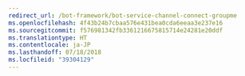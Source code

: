 ```yaml
---
redirect_url: /bot-framework/bot-service-channel-connect-groupme
ms.openlocfilehash: 4f43b24b7cbaa576e431bea0cda6eeaa3e237e16
ms.sourcegitcommit: f576981342fb3361216675815714e24281e20ddf
ms.translationtype: HT
ms.contentlocale: ja-JP
ms.lasthandoff: 07/18/2018
ms.locfileid: "39304129"
---
```

